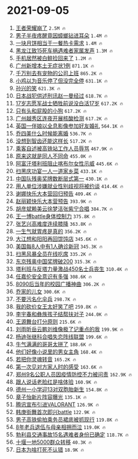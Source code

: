 # 2021-09-05

1. [王者荣耀崩了](https://s.weibo.com/weibo?q=%23%E7%8E%8B%E8%80%85%E8%8D%A3%E8%80%80%E5%B4%A9%E4%BA%86%23&Refer=top) `2.5M 🔥`
1. [男子半夜疼醒竟因蟑螂钻进耳朵](https://s.weibo.com/weibo?q=%23%E7%94%B7%E5%AD%90%E5%8D%8A%E5%A4%9C%E7%96%BC%E9%86%92%E7%AB%9F%E5%9B%A0%E8%9F%91%E8%9E%82%E9%92%BB%E8%BF%9B%E8%80%B3%E6%9C%B5%23&Refer=top) `1.4M 🔥`
1. [一块月饼相当于一餐热卡需求](https://s.weibo.com/weibo?q=%23%E4%B8%80%E5%9D%97%E6%9C%88%E9%A5%BC%E7%9B%B8%E5%BD%93%E4%BA%8E%E4%B8%80%E9%A4%90%E7%83%AD%E5%8D%A1%E9%9C%80%E6%B1%82%23&Refer=top) `1.4M 🔥`
1. [黑龙江致15死车祸遇难者家属发声](https://s.weibo.com/weibo?q=%23%E9%BB%91%E9%BE%99%E6%B1%9F%E8%87%B415%E6%AD%BB%E8%BD%A6%E7%A5%B8%E9%81%87%E9%9A%BE%E8%80%85%E5%AE%B6%E5%B1%9E%E5%8F%91%E5%A3%B0%23&Refer=top) `1.3M 🔥`
1. [手机居然被白鲸捡回来了](https://s.weibo.com/weibo?q=%23%E6%89%8B%E6%9C%BA%E5%B1%85%E7%84%B6%E8%A2%AB%E7%99%BD%E9%B2%B8%E6%8D%A1%E5%9B%9E%E6%9D%A5%E4%BA%86%23&Refer=top) `1.2M 🔥`
1. [广州新增本土无症状1例](https://s.weibo.com/weibo?q=%23%E5%B9%BF%E5%B7%9E%E6%96%B0%E5%A2%9E%E6%9C%AC%E5%9C%9F%E6%97%A0%E7%97%87%E7%8A%B61%E4%BE%8B%23&Refer=top) `871.1K 🔥`
1. [千万别去有宠物的公司上班](https://s.weibo.com/weibo?q=%23%E5%8D%83%E4%B8%87%E5%88%AB%E5%8E%BB%E6%9C%89%E5%AE%A0%E7%89%A9%E7%9A%84%E5%85%AC%E5%8F%B8%E4%B8%8A%E7%8F%AD%23&Refer=top) `865.2K 🔥`
1. [小鸡以为音乐停了但没完全停](https://s.weibo.com/weibo?q=%23%E5%B0%8F%E9%B8%A1%E4%BB%A5%E4%B8%BA%E9%9F%B3%E4%B9%90%E5%81%9C%E4%BA%86%E4%BD%86%E6%B2%A1%E5%AE%8C%E5%85%A8%E5%81%9C%23&Refer=top) `631.1K 🔥`
1. [孙兴的笑](https://s.weibo.com/weibo?q=%23%E5%AD%99%E5%85%B4%E7%9A%84%E7%AC%91%23&Refer=top) `621.3K 🔥`
1. [日本战犯供述刑讯赵一曼经过](https://s.weibo.com/weibo?q=%23%E6%97%A5%E6%9C%AC%E6%88%98%E7%8A%AF%E4%BE%9B%E8%BF%B0%E5%88%91%E8%AE%AF%E8%B5%B5%E4%B8%80%E6%9B%BC%E7%BB%8F%E8%BF%87%23&Refer=top) `618.7K 🔥`
1. [17岁志愿军战士牺牲前说没白活17岁](https://s.weibo.com/weibo?q=%2317%E5%B2%81%E5%BF%97%E6%84%BF%E5%86%9B%E6%88%98%E5%A3%AB%E7%89%BA%E7%89%B2%E5%89%8D%E8%AF%B4%E6%B2%A1%E7%99%BD%E6%B4%BB17%E5%B2%81%23&Refer=top) `617.2K 🔥`
1. [只有头和屁股的小狗](https://s.weibo.com/weibo?q=%23%E5%8F%AA%E6%9C%89%E5%A4%B4%E5%92%8C%E5%B1%81%E8%82%A1%E7%9A%84%E5%B0%8F%E7%8B%97%23&Refer=top) `617.2K 🔥`
1. [广州越秀区连夜开展核酸检测](https://s.weibo.com/weibo?q=%23%E5%B9%BF%E5%B7%9E%E8%B6%8A%E7%A7%80%E5%8C%BA%E8%BF%9E%E5%A4%9C%E5%BC%80%E5%B1%95%E6%A0%B8%E9%85%B8%E6%A3%80%E6%B5%8B%23&Refer=top) `617.2K 🔥`
1. [英国一伴娘以全息影像参加好友婚礼](https://s.weibo.com/weibo?q=%23%E8%8B%B1%E5%9B%BD%E4%B8%80%E4%BC%B4%E5%A8%98%E4%BB%A5%E5%85%A8%E6%81%AF%E5%BD%B1%E5%83%8F%E5%8F%82%E5%8A%A0%E5%A5%BD%E5%8F%8B%E5%A9%9A%E7%A4%BC%23&Refer=top) `564.1K 🔥`
1. [乔四美什么时候能离婚](https://s.weibo.com/weibo?q=%23%E4%B9%94%E5%9B%9B%E7%BE%8E%E4%BB%80%E4%B9%88%E6%97%B6%E5%80%99%E8%83%BD%E7%A6%BB%E5%A9%9A%23&Refer=top) `536.7K 🔥`
1. [没想到智齿还能这样长](https://s.weibo.com/weibo?q=%23%E6%B2%A1%E6%83%B3%E5%88%B0%E6%99%BA%E9%BD%BF%E8%BF%98%E8%83%BD%E8%BF%99%E6%A0%B7%E9%95%BF%23&Refer=top) `517.2K 🔥`
1. [乘客自述被高铁站工作人员辱骂](https://s.weibo.com/weibo?q=%23%E4%B9%98%E5%AE%A2%E8%87%AA%E8%BF%B0%E8%A2%AB%E9%AB%98%E9%93%81%E7%AB%99%E5%B7%A5%E4%BD%9C%E4%BA%BA%E5%91%98%E8%BE%B1%E9%AA%82%23&Refer=top) `467.9K 🔥`
1. [原来这就是同人不同命](https://s.weibo.com/weibo?q=%23%E5%8E%9F%E6%9D%A5%E8%BF%99%E5%B0%B1%E6%98%AF%E5%90%8C%E4%BA%BA%E4%B8%8D%E5%90%8C%E5%91%BD%23&Refer=top) `455.0K 🔥`
1. [阿富汗塔利班阻止喀布尔女性示威](https://s.weibo.com/weibo?q=%23%E9%98%BF%E5%AF%8C%E6%B1%97%E5%A1%94%E5%88%A9%E7%8F%AD%E9%98%BB%E6%AD%A2%E5%96%80%E5%B8%83%E5%B0%94%E5%A5%B3%E6%80%A7%E7%A4%BA%E5%A8%81%23&Refer=top) `445.6K 🔥`
1. [扫黑庆功宴一人一道家乡菜](https://s.weibo.com/weibo?q=%23%E6%89%AB%E9%BB%91%E5%BA%86%E5%8A%9F%E5%AE%B4%E4%B8%80%E4%BA%BA%E4%B8%80%E9%81%93%E5%AE%B6%E4%B9%A1%E8%8F%9C%23&Refer=top) `433.1K 🔥`
1. [中国队残奥奖牌数断层式第一](https://s.weibo.com/weibo?q=%23%E4%B8%AD%E5%9B%BD%E9%98%9F%E6%AE%8B%E5%A5%A5%E5%A5%96%E7%89%8C%E6%95%B0%E6%96%AD%E5%B1%82%E5%BC%8F%E7%AC%AC%E4%B8%80%23&Refer=top) `430.1K 🔥`
1. [用人单位涉嫌就业性别歧视将被约谈](https://s.weibo.com/weibo?q=%23%E7%94%A8%E4%BA%BA%E5%8D%95%E4%BD%8D%E6%B6%89%E5%AB%8C%E5%B0%B1%E4%B8%9A%E6%80%A7%E5%88%AB%E6%AD%A7%E8%A7%86%E5%B0%86%E8%A2%AB%E7%BA%A6%E8%B0%88%23&Refer=top) `414.4K 🔥`
1. [谢娜快乐大本营回归预告](https://s.weibo.com/weibo?q=%23%E8%B0%A2%E5%A8%9C%E5%BF%AB%E4%B9%90%E5%A4%A7%E6%9C%AC%E8%90%A5%E5%9B%9E%E5%BD%92%E9%A2%84%E5%91%8A%23&Refer=top) `409.4K 🔥`
1. [赵丽颖快乐大本营预告](https://s.weibo.com/weibo?q=%23%E8%B5%B5%E4%B8%BD%E9%A2%96%E5%BF%AB%E4%B9%90%E5%A4%A7%E6%9C%AC%E8%90%A5%E9%A2%84%E5%91%8A%23&Refer=top) `393.9K 🔥`
1. [胡彦斌赖美云徐梦洁张紫宁合唱](https://s.weibo.com/weibo?q=%23%E8%83%A1%E5%BD%A6%E6%96%8C%E8%B5%96%E7%BE%8E%E4%BA%91%E5%BE%90%E6%A2%A6%E6%B4%81%E5%BC%A0%E7%B4%AB%E5%AE%81%E5%90%88%E5%94%B1%23&Refer=top) `384.7K 🔥`
1. [王一博battle身体控制力](https://s.weibo.com/weibo?q=%E7%8E%8B%E4%B8%80%E5%8D%9Abattle%E8%BA%AB%E4%BD%93%E6%8E%A7%E5%88%B6%E5%8A%9B&Refer=top) `375.8K 🔥`
1. [张艺兴高难度连续膝降](https://s.weibo.com/weibo?q=%E5%BC%A0%E8%89%BA%E5%85%B4%E9%AB%98%E9%9A%BE%E5%BA%A6%E8%BF%9E%E7%BB%AD%E8%86%9D%E9%99%8D&Refer=top) `363.8K 🔥`
1. [一生气就胃疼是真的](https://s.weibo.com/weibo?q=%23%E4%B8%80%E7%94%9F%E6%B0%94%E5%B0%B1%E8%83%83%E7%96%BC%E6%98%AF%E7%9C%9F%E7%9A%84%23&Refer=top) `356.2K 🔥`
1. [大江想和阳阳再回馄饨店](https://s.weibo.com/weibo?q=%23%E5%A4%A7%E6%B1%9F%E6%83%B3%E5%92%8C%E9%98%B3%E9%98%B3%E5%86%8D%E5%9B%9E%E9%A6%84%E9%A5%A8%E5%BA%97%23&Refer=top) `345.6K 🔥`
1. [美国每8人中有1人确诊新冠](https://s.weibo.com/weibo?q=%23%E7%BE%8E%E5%9B%BD%E6%AF%8F8%E4%BA%BA%E4%B8%AD%E6%9C%891%E4%BA%BA%E7%A1%AE%E8%AF%8A%E6%96%B0%E5%86%A0%23&Refer=top) `345.3K 🔥`
1. [扫黑风暴全员在线吃席](https://s.weibo.com/weibo?q=%23%E6%89%AB%E9%BB%91%E9%A3%8E%E6%9A%B4%E5%85%A8%E5%91%98%E5%9C%A8%E7%BA%BF%E5%90%83%E5%B8%AD%23&Refer=top) `335.2K 🔥`
1. [东京残奥中国奖牌破200](https://s.weibo.com/weibo?q=%23%E4%B8%9C%E4%BA%AC%E6%AE%8B%E5%A5%A5%E4%B8%AD%E5%9B%BD%E5%A5%96%E7%89%8C%E7%A0%B4200%23&Refer=top) `315.3K 🔥`
1. [塔利班与反塔力量激战450名士兵丧生](https://s.weibo.com/weibo?q=%23%E5%A1%94%E5%88%A9%E7%8F%AD%E4%B8%8E%E5%8F%8D%E5%A1%94%E5%8A%9B%E9%87%8F%E6%BF%80%E6%88%98450%E5%90%8D%E5%A3%AB%E5%85%B5%E4%B8%A7%E7%94%9F%23&Refer=top) `310.4K 🔥`
1. [任嘉伦安全意识有多强](https://s.weibo.com/weibo?q=%23%E4%BB%BB%E5%98%89%E4%BC%A6%E5%AE%89%E5%85%A8%E6%84%8F%E8%AF%86%E6%9C%89%E5%A4%9A%E5%BC%BA%23&Refer=top) `308.6K 🔥`
1. [8090后当年的校园广播神曲](https://s.weibo.com/weibo?q=%238090%E5%90%8E%E5%BD%93%E5%B9%B4%E7%9A%84%E6%A0%A1%E5%9B%AD%E5%B9%BF%E6%92%AD%E7%A5%9E%E6%9B%B2%23&Refer=top) `306.2K 🔥`
1. [乔家的儿女](https://s.weibo.com/weibo?q=%E4%B9%94%E5%AE%B6%E7%9A%84%E5%84%BF%E5%A5%B3&Refer=top) `300.6K 🔥`
1. [不要污名化伞兵](https://s.weibo.com/weibo?q=%23%E4%B8%8D%E8%A6%81%E6%B1%A1%E5%90%8D%E5%8C%96%E4%BC%9E%E5%85%B5%23&Refer=top) `298.7K 🔥`
1. [我的砍价女王太好笑了吧](https://s.weibo.com/weibo?q=%23%E6%88%91%E7%9A%84%E7%A0%8D%E4%BB%B7%E5%A5%B3%E7%8E%8B%E5%A4%AA%E5%A5%BD%E7%AC%91%E4%BA%86%E5%90%A7%23&Refer=top) `259.8K 🔥`
1. [李宇春和彝族孩子结帮扶对子](https://s.weibo.com/weibo?q=%23%E6%9D%8E%E5%AE%87%E6%98%A5%E5%92%8C%E5%BD%9D%E6%97%8F%E5%AD%A9%E5%AD%90%E7%BB%93%E5%B8%AE%E6%89%B6%E5%AF%B9%E5%AD%90%23&Refer=top) `244.0K 🔥`
1. [王源舞台打分原则](https://s.weibo.com/weibo?q=%23%E7%8E%8B%E6%BA%90%E8%88%9E%E5%8F%B0%E6%89%93%E5%88%86%E5%8E%9F%E5%88%99%23&Refer=top) `215.6K 🔥`
1. [刘雨昕岳云鹏刘维像极了记重点的我](https://s.weibo.com/weibo?q=%23%E5%88%98%E9%9B%A8%E6%98%95%E5%B2%B3%E4%BA%91%E9%B9%8F%E5%88%98%E7%BB%B4%E5%83%8F%E6%9E%81%E4%BA%86%E8%AE%B0%E9%87%8D%E7%82%B9%E7%9A%84%E6%88%91%23&Refer=top) `199.9K 🔥`
1. [杨迪张继科合唱失恋阵线联盟](https://s.weibo.com/weibo?q=%23%E6%9D%A8%E8%BF%AA%E5%BC%A0%E7%BB%A7%E7%A7%91%E5%90%88%E5%94%B1%E5%A4%B1%E6%81%8B%E9%98%B5%E7%BA%BF%E8%81%94%E7%9B%9F%23&Refer=top) `199.6K 🔥`
1. [牛气满满的哥哥太拼了](https://s.weibo.com/weibo?q=%23%E7%89%9B%E6%B0%94%E6%BB%A1%E6%BB%A1%E7%9A%84%E5%93%A5%E5%93%A5%E5%A4%AA%E6%8B%BC%E4%BA%86%23&Refer=top) `188.6K 🔥`
1. [他们好像小说里的男女主角](https://s.weibo.com/weibo?q=%23%E4%BB%96%E4%BB%AC%E5%A5%BD%E5%83%8F%E5%B0%8F%E8%AF%B4%E9%87%8C%E7%9A%84%E7%94%B7%E5%A5%B3%E4%B8%BB%E8%A7%92%23&Refer=top) `168.4K 🔥`
1. [若把你灵魂转音](https://s.weibo.com/weibo?q=%23%E8%8B%A5%E6%8A%8A%E4%BD%A0%E7%81%B5%E9%AD%82%E8%BD%AC%E9%9F%B3%23&Refer=top) `165.2K 🔥`
1. [第一次见对方家人时的感受](https://s.weibo.com/weibo?q=%23%E7%AC%AC%E4%B8%80%E6%AC%A1%E8%A7%81%E5%AF%B9%E6%96%B9%E5%AE%B6%E4%BA%BA%E6%97%B6%E7%9A%84%E6%84%9F%E5%8F%97%23&Refer=top) `163.6K 🔥`
1. [郑州9名公职人员因疫情防控不力被问责](https://s.weibo.com/weibo?q=%23%E9%83%91%E5%B7%9E9%E5%90%8D%E5%85%AC%E8%81%8C%E4%BA%BA%E5%91%98%E5%9B%A0%E7%96%AB%E6%83%85%E9%98%B2%E6%8E%A7%E4%B8%8D%E5%8A%9B%E8%A2%AB%E9%97%AE%E8%B4%A3%23&Refer=top) `162.9K 🔥`
1. [跟人说话老脸红是啥体验](https://s.weibo.com/weibo?q=%23%E8%B7%9F%E4%BA%BA%E8%AF%B4%E8%AF%9D%E8%80%81%E8%84%B8%E7%BA%A2%E6%98%AF%E5%95%A5%E4%BD%93%E9%AA%8C%23&Refer=top) `160.9K 🔥`
1. [德州一小学迎13对双胞胎新生](https://s.weibo.com/weibo?q=%23%E5%BE%B7%E5%B7%9E%E4%B8%80%E5%B0%8F%E5%AD%A6%E8%BF%8E13%E5%AF%B9%E5%8F%8C%E8%83%9E%E8%83%8E%E6%96%B0%E7%94%9F%23&Refer=top) `154.8K 🔥`
1. [章子怡新片阵容曝光](https://s.weibo.com/weibo?q=%23%E7%AB%A0%E5%AD%90%E6%80%A1%E6%96%B0%E7%89%87%E9%98%B5%E5%AE%B9%E6%9B%9D%E5%85%89%23&Refer=top) `135.1K 🔥`
1. [腾讯宣布引进VALORANT](https://s.weibo.com/weibo?q=%23%E8%85%BE%E8%AE%AF%E5%AE%A3%E5%B8%83%E5%BC%95%E8%BF%9BVALORANT%23&Refer=top) `126.9K 🔥`
1. [韩庚街舞首次即兴battle](https://s.weibo.com/weibo?q=%23%E9%9F%A9%E5%BA%9A%E8%A1%97%E8%88%9E%E9%A6%96%E6%AC%A1%E5%8D%B3%E5%85%B4battle%23&Refer=top) `122.9K 🔥`
1. [男子高铁偷拍乘务员裙底被抓现行](https://s.weibo.com/weibo?q=%23%E7%94%B7%E5%AD%90%E9%AB%98%E9%93%81%E5%81%B7%E6%8B%8D%E4%B9%98%E5%8A%A1%E5%91%98%E8%A3%99%E5%BA%95%E8%A2%AB%E6%8A%93%E7%8E%B0%E8%A1%8C%23&Refer=top) `119.8K 🔥`
1. [8年老兵退伍与母亲相拥而泣](https://s.weibo.com/weibo?q=%238%E5%B9%B4%E8%80%81%E5%85%B5%E9%80%80%E4%BC%8D%E4%B8%8E%E6%AF%8D%E4%BA%B2%E7%9B%B8%E6%8B%A5%E8%80%8C%E6%B3%A3%23&Refer=top) `119.0K 🔥`
1. [勃利县交通事故15名遇难者身份已确定](https://s.weibo.com/weibo?q=%23%E5%8B%83%E5%88%A9%E5%8E%BF%E4%BA%A4%E9%80%9A%E4%BA%8B%E6%95%8515%E5%90%8D%E9%81%87%E9%9A%BE%E8%80%85%E8%BA%AB%E4%BB%BD%E5%B7%B2%E7%A1%AE%E5%AE%9A%23&Refer=top) `118.7K 🔥`
1. [十堰一地5000群众转移](https://s.weibo.com/weibo?q=%23%E5%8D%81%E5%A0%B0%E4%B8%80%E5%9C%B05000%E7%BE%A4%E4%BC%97%E8%BD%AC%E7%A7%BB%23&Refer=top) `40.3K 🔥`
1. [日本为啥打死不认错](https://s.weibo.com/weibo?q=%23%E6%97%A5%E6%9C%AC%E4%B8%BA%E5%95%A5%E6%89%93%E6%AD%BB%E4%B8%8D%E8%AE%A4%E9%94%99%23&Refer=top) `18.9K 🔥`
